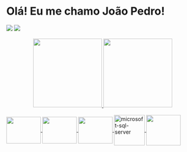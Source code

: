 # Olá! Eu me chamo João Pedro! 

<div>
  <a href="https://www.linkedin.com/in/joão-pedro-melo-65678322b" target="_blank"><img src="https://img.shields.io/badge/-LinkedIn-%230077B5?style=for-the-badge&logo=linkedin&logoColor=white" target="_blank"></a> 
  <a href="https://instagram.com/jpedromelo_710" target="_blank"><img src="https://img.shields.io/badge/-Instagram-%23E4405F?style=for-the-badge&logo=instagram&logoColor=white" target="_blank"></a>
</div>

<br>

<div align="center">
  <a href="https://github.com/JPedro759">
  <img height="180em" src="https://github-readme-stats.vercel.app/api?username=JPedro759&show_icons=true&theme=tokyonight&include_all_commits=true&count_private=true">
  <img height="180em" src="https://github-readme-stats.vercel.app/api/top-langs/?username=JPedro759&layout=compact&langs_count=16&theme=dark">
</div>
  
<div style="display: inline_block">
 <br>
 <img align="center" height="70" width="90" src="https://cdn.jsdelivr.net/gh/devicons/devicon/icons/java/java-original.svg" />
 <img align="center" height="70" width="90" src="https://cdn.jsdelivr.net/gh/devicons/devicon/icons/spring/spring-original.svg" />
 <img align="center" height="70" width="90" src="https://cdn.jsdelivr.net/gh/devicons/devicon/icons/postgresql/postgresql-original.svg" />
 <img align="center" height="80" width="80"  src="https://img.icons8.com/color/480/microsoft-sql-server.png" alt="microsoft-sql-server"/>
 <img align="center" height="80" width="90" src="https://cdn.jsdelivr.net/gh/devicons/devicon/icons/azure/azure-original.svg" />    
</div>
